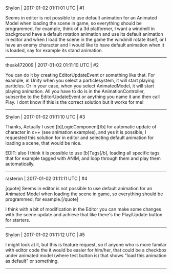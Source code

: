 Shylon | 2017-01-02 01:11:01 UTC | #1

Seems in editor is not possible to use default animation for an Animated Model when loading the scene in game, so everything should be programmed, for example, think of a 3d platformer, I want a windmill in background have a default rotation animation and use its default animation in editor and when I load the scene in the game the windmill rotate itself, or I have an enemy character and I would like to have default animation when it is loaded, say for example its stand animation.

-------------------------

theak472009 | 2017-01-02 01:11:10 UTC | #2

You can do it by creating EditorUpdateEvent or something like that. For example, in Unity when you select a particlesystem, it will start playing particles. Or in  your case, when you select AnimatedModel, it will start playing animation. All you have to do is in the AnimationController, subscribe to the EditorUpdateEvent or anything you name it and then call Play.
I dont know if this is the correct solution but it works for me!

-------------------------

Shylon | 2017-01-02 01:11:10 UTC | #3

Thanks, Actually I used [b]LogicComponent[/b] for automatic update of character in c++ (see animation examples), and yes it is possible, I requested this solution for in editor and selecting default animation for loading a scene, that would be nice.

EDIT:
also I think it is possible to use [b]Tags[/b], loading all specific tags that for example tagged with ANIM, and loop through them and play them automatically.

-------------------------

rasteron | 2017-01-02 01:11:11 UTC | #4

[quote]
Seems in editor is not possible to use default animation for an Animated Model when loading the scene in game, so everything should be programmed, for example.[/quote]

I think with a bit of modification in the Editor you can make some changes with the scene update and achieve that like there's the Play/Update button for starters.

-------------------------

Shylon | 2017-01-02 01:11:12 UTC | #5

I might look at it, but this is feature request, so if anyone who is more familar with editor code the it would be easier for him/her, that could be a checkbox under animated model (where test button is) that shows "load this animation as default" or something.

-------------------------

